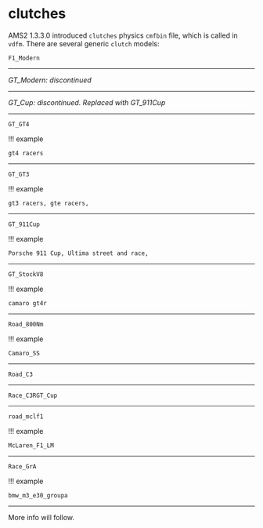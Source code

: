 # clutches


AMS2 1.3.3.0 introduced `clutches` physics `cmfbin` file, which is called in `vdfm`. There are several generic `clutch` models:

`F1_Modern`

___

*GT_Modern: discontinued*

___


*GT_Cup: discontinued. Replaced with GT_911Cup*

___

`GT_GT4`

!!! example

    gt4 racers

___

`GT_GT3`

!!! example

    gt3 racers, gte racers, 

___


`GT_911Cup`

!!! example

    Porsche 911 Cup, Ultima street and race, 

___


`GT_StockV8`

!!! example

    camaro gt4r
___

`Road_800Nm`

!!! example

    Camaro_SS
___


`Road_C3`

___


`Race_C3RGT_Cup`

___


`road_mclf1`

!!! example

    McLaren_F1_LM
___


`Race_GrA`

!!! example

    bmw_m3_e30_groupa

___

More info will follow.


<script src="https://hypothes.is/embed.js" async></script>